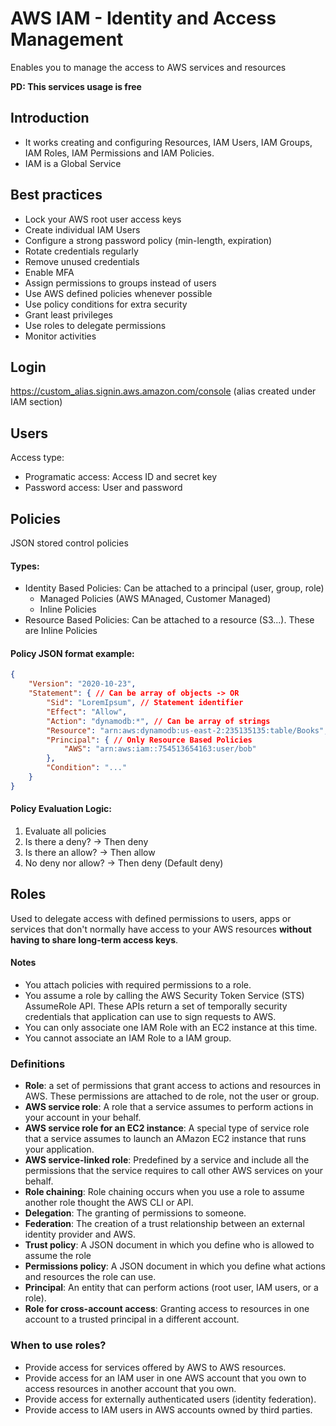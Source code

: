 # AWS IAM - Identity and Access Management

Enables you to manage the access to AWS services and resources

**PD: This services usage is free**

## Introduction

- It works creating and configuring Resources, IAM Users, IAM Groups, IAM Roles, IAM Permissions and IAM Policies.
- IAM is a Global Service

## Best practices

- Lock your AWS root user access keys
- Create individual IAM Users
- Configure a strong password policy (min-length, expiration)
- Rotate credentials regularly
- Remove unused credentials
- Enable MFA
- Assign permissions to groups instead of users
- Use AWS defined policies whenever possible
- Use policy conditions for extra security
- Grant least privileges
- Use roles to delegate permissions
- Monitor activities

## Login

https://custom_alias.signin.aws.amazon.com/console (alias created under IAM section)

## Users

Access type:
- Programatic access: Access ID and secret key
- Password access: User and password

## Policies

JSON stored control policies

#### Types:
- Identity Based Policies: Can be attached to a principal (user, group, role)
    - Managed Policies (AWS MAnaged, Customer Managed)
    - Inline Policies
- Resource Based Policies: Can be attached to a resource (S3...). These are Inline Policies

#### Policy JSON format example:

```json
{
    "Version": "2020-10-23",
    "Statement": { // Can be array of objects -> OR
        "Sid": "LoremIpsum", // Statement identifier
        "Effect": "Allow",
        "Action": "dynamodb:*", // Can be array of strings
        "Resource": "arn:aws:dynamodb:us-east-2:235135135:table/Books", // Only Identity Based Policies
        "Principal": { // Only Resource Based Policies
            "AWS": "arn:aws:iam::754513654163:user/bob"
        },
        "Condition": "..."
    }
}
```

#### Policy Evaluation Logic:

1. Evaluate all policies
2. Is there a deny? -> Then deny
3. Is there an allow? -> Then allow
4. No deny nor allow? -> Then deny (Default deny)

## Roles

Used to delegate access with defined permissions to users, apps or services that don't normally have access to your AWS resources **without having to share long-term access keys**.

#### Notes

- You attach policies with required permissions to a role.
- You assume a role by calling the AWS Security Token Service (STS) AssumeRole API. These APIs return a set of temporally security credentials that application can use to sign requests to AWS.
- You can only associate one IAM Role with an EC2 instance at this time.
- You cannot associate an IAM Role to a IAM group.

### Definitions

- **Role**: a set of permissions that grant access to actions and resources in AWS. These permissions are attached to de role, not the user or group.
- **AWS service role**: A role that a service assumes to perform actions in your account in your behalf.
- **AWS service role for an EC2 instance**: A special type of service role that a service assumes to launch an AMazon EC2 instance that runs your application.
- **AWS service-linked role**: Predefined by a service and include all the permissions that the service requires to call other AWS services on your behalf.
- **Role chaining**: Role chaining occurs when you use a role to assume another role thought the AWS CLI or API.
- **Delegation**: The granting of permissions to someone.
- **Federation**: The creation of a trust relationship between an external identity provider and AWS.
- **Trust policy**: A JSON document in which you define who is allowed to assume the role
- **Permissions policy**: A JSON document in which you define what actions and resources the role can use.
- **Principal**: An entity that can perform actions (root user, IAM users, or a role).
- **Role for cross-account access**: Granting access to resources in one account to a trusted principal in a different account.

### When to use roles?

- Provide access for services offered by AWS to AWS resources.
- Provide access for an IAM user in one AWS account that you own to access resources in another account that you own.
- Provide access for externally authenticated users (identity federation).
- Provide access to IAM users in AWS accounts owned by third parties.
